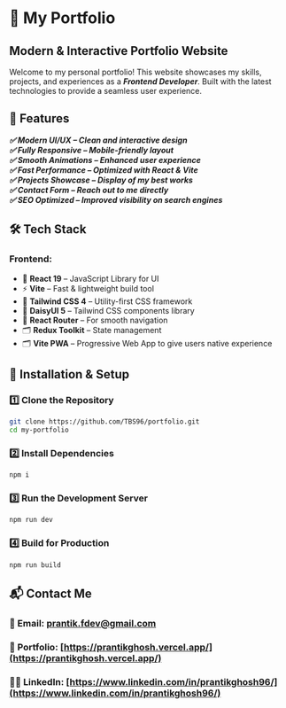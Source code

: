 # 🚀 My Portfolio
## Modern & Interactive Portfolio Website
Welcome to my personal portfolio! This website showcases my skills, projects, and experiences as a ***Frontend Developer***. Built with the latest technologies to provide a seamless user experience.


## 🌟 Features
***✅ Modern UI/UX – Clean and interactive design*** <br>
***✅ Fully Responsive – Mobile-friendly layout*** <br>
***✅ Smooth Animations – Enhanced user experience*** <br>
***✅ Fast Performance – Optimized with React & Vite*** <br>
***✅ Projects Showcase – Display of my best works*** <br>
***✅ Contact Form – Reach out to me directly*** <br>
***✅ SEO Optimized – Improved visibility on search engines***

## 🛠️ Tech Stack  
### **Frontend:** 
- 🚀 **React 19** – JavaScript Library for UI  
- ⚡ **Vite** – Fast & lightweight build tool  
- 🎨 **Tailwind CSS 4** – Utility-first CSS framework  
- 🎨 **DaisyUI 5** – Tailwind CSS components library
- 🔄 **React Router** – For smooth navigation  
- 🗂️ **Redux Toolkit** – State management
- 🗂️ **Vite PWA** – Progressive Web App to give users native experience


## 🚀 Installation & Setup
### 1️⃣ Clone the Repository
```bash
git clone https://github.com/TBS96/portfolio.git
cd my-portfolio
```
### 2️⃣ Install Dependencies
```bash
npm i
```
### 3️⃣ Run the Development Server
```bash
npm run dev
```
### 4️⃣ Build for Production
```bash
npm run build
```

## 📬 Contact Me
### 📧 Email: [prantik.fdev@gmail.com](mailto:prantik.fdev@gmail.com)
### 🔗 Portfolio: [https://prantikghosh.vercel.app/](https://prantikghosh.vercel.app/)
<!-- ### 🐦 Twitter: @yourhandle -->
### 👨‍💻 LinkedIn: [https://www.linkedin.com/in/prantikghosh96/](https://www.linkedin.com/in/prantikghosh96/)
